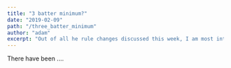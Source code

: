 ```yaml
---
title: "3 batter minimum?"
date: "2019-02-09"
path: "/three_batter_minimum"
author: "adam"
excerpt: "Out of all he rule changes discussed this week, I am most interested in is the potential three batter minimum requirefor pitchers. Let's take a look at how this could change how teams opperate."
---
```



There have been ....